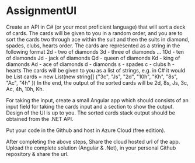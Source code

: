 # AssignmentUI

 Create an API in C# (or your most proficient language) that will sort a deck of cards.  The cards will be given to you in a random order, and you are to sort the cards two through ace within the suit and then the suits in diamond, spades, clubs, hearts order.   The cards are represented as a string in the following format   2d - two of diamonds 3d - three of diamonds ... 10d - ten of diamonds Jd - jack of diamonds Qd - queen of diamonds Kd - king of diamonds Ad - ace of diamonds   d - diamonds s - spades c - clubs h - hearts   The cards will be given to you as a list of strings, e.g. in C# it would be List cards = new List(new string[] {"3c", "Js", "2d", "10h", "Kh", "8s", "Ac", "4h" })   In the end, the output of the sorted cards will be 2d, 8s, Js, 3c, Ac, 4h, 10h, Kh.

For taking the input, create a small Angular app which should consists of an input field for taking the cards input and a section to show the output. Design of the UI is up to you. The sorted cards stack output should be obtained from the .NET API.

Put your code in the Github and host in Azure Cloud (free edition).

After completing the above steps, Share the cloud hosted url of the app. Upload the complete solution (Angular & .Net), in your personal Github repository & share the url.
